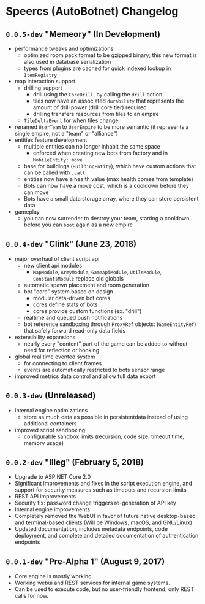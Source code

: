 
# Speercs (AutoBotnet) Changelog

## `0.0.5-dev` "Memeory" (In Development)

- performance tweaks and optimizations
    - optimized room pack format to be gzipped binary; this new format is also used in database serialization
    - types from plugins are cached for quick indexed lookup in `ItemRegistry`
- map interaction support
    - drilling support
        - drill using the `CoreDrill`, by calling the `drill` action
        - tiles now have an associated `durability` that represents the amount of drill power (drill core tier) required
        - drilling transfers resources from tiles to an empire
    - `TileDeltaEvent` for when tiles change
- renamed `UserTeam` to `UserEmpire` to be more semantic (it represents a single empire, not a "team" or "alliance")
- entities feature development
    - multiple entities can no longer inhabit the same space
        - enforced when creating new bots from factory and in `MobileEntity::move`
    - base for buildings (`BuildingEntity`), which have custom actions that can be called with `.call`
    - entities now have a health value (max health comes from template)
    - Bots can now have a move cost, which is a cooldown before they can move
    - Bots have a small data storage array, where they can store persistent data
- gameplay
    - you can now surrender to destroy your team, starting a cooldown before you can `boot` again as a new empire

## `0.0.4-dev` "Clink" (June 23, 2018)

- major overhaul of client script api
    - new client api modules
        - `MapModule`, `ArmyModule`, `GameApiModule`, `UtilsModule`, `ConstantsModule` replace old globals
    - automatic spawn placement and room generation
    - bot "core" system based on design
        - modular data-driven bot cores
        - cores define stats of bots
        - cores provide custom functions (ex. "drill")
    - realtime and queued push notifications
    - bot reference sandboxing through `ProxyRef` objects: (`GameEntityRef`) that safely forward read-only data fields
- extensibility expansions
    - nearly every "content" part of the game can be added to without need for reflection or hooking
- global real time evented system
    - for connecting to client frames
    - events are automatically restricted to bots sensor range
- improved metrics data control and allow full data export

## `0.0.3-dev` (Unreleased)

- internal engine optimizations
    - store as much data as possible in persistentdata instead of using additional containers
- improved script sandboxing
    - configurable sandbox limits (recursion, code size, timeout time, memory usage)

## `0.0.2-dev` "Illeg" (February 5, 2018)

- Upgrade to ASP.NET Core 2.0
- Significant improvements and fixes in the script execution engine, and support for security measures such as timeouts and recursion limits
- REST API improvements
- Security fix: password change triggers re-generation of API key
- Internal engine improvements
- Completely removed the WebUI in favor of future native desktop-based and terminal-based clients (Will be Windows, macOS, and GNU/Linux)
- Updated documentation, includes metadata endpoints, code deployment, and complete and detailed documentation of authentication endpoints

## `0.0.1-dev` "Pre-Alpha 1" (August 9, 2017)

- Core engine is mostly working
- Working webui and REST services for internal game systems.
- Can be used to execute code, but no user-friendly frontend, only REST calls for now.
